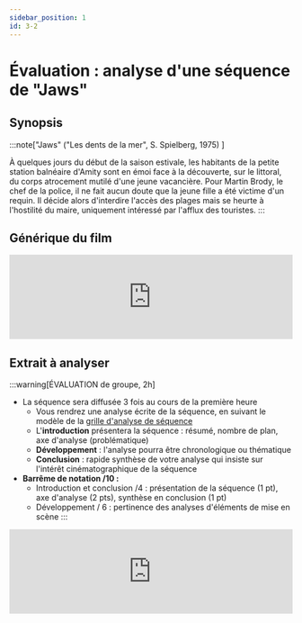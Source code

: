 ```yaml
---
sidebar_position: 1
id: 3-2
---
```

# Évaluation : analyse d'une séquence de "Jaws"

## Synopsis

:::note["Jaws" ("Les dents de la mer", S. Spielberg, 1975)  ]

À quelques jours du début de la saison estivale, les habitants de la petite station balnéaire d'Amity sont en émoi face à la découverte, sur le littoral, du corps atrocement mutilé d'une jeune vacancière. Pour Martin Brody, le chef de la police, il ne fait aucun doute que la jeune fille a été victime d'un requin. Il décide alors d'interdire l'accès des plages mais se heurte à l'hostilité du maire, uniquement intéressé par l'afflux des touristes.
:::
## Générique du film

<iframe src="https://drive.google.com/file/d/1vLzHFtbQIMvY8hy25g9Y3ItykFtLuHE7/preview" width="100%" style={{aspectRatio: "480/280"}} frameborder="0" allow="autoplay"></iframe>

## Extrait à analyser

:::warning[ÉVALUATION de groupe, 2h]
- La séquence sera diffusée 3 fois au cours de la première heure
  - Vous rendrez une analyse écrite de la séquence, en suivant le modèle de la [grille d'analyse de séquence](../../0/intro.md#grille-danalyse-de-séquence-de-film)
  - L'**introduction** présentera la séquence : résumé, nombre de plan, axe d'analyse (problématique)
  - **Développement** : l'analyse pourra être chronologique ou thématique
  - **Conclusion** : rapide synthèse de votre analyse qui insiste sur l'intérêt cinématographique de la séquence
- **Barrême de notation /10 :**
  - Introduction et conclusion /4 : présentation de la séquence (1 pt), axe d'analyse (2 pts), synthèse en conclusion (1 pt)
  - Développement / 6 : pertinence des analyses d'éléments de mise en scène
:::

<iframe src="https://drive.google.com/file/d/1vJqGeTJJSJCmN0ET-10AjWxkdI-KsIoH/preview" width="100%" style={{aspectRatio: "480/280"}} frameborder="0" allow="autoplay"></iframe>